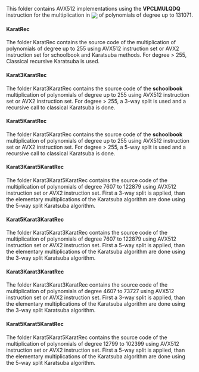 This folder contains AVX512 implementations using the **VPCLMULQDQ** instruction for the 
multiplication in <img src="https://render.githubusercontent.com/render/math?math=\mathbb F_{2}[X]/(X^n-1)" valign="middle"> of polynomials of degree up to 131071.

#### KaratRec
The folder KaratRec contains the source code of the multiplication of polynomials of degree up to 255 using AVX512 instruction set or AVX2 instruction set for schoolbook and Karatsuba methods.  For degree > 255, Classical recursive Karatsuba is used.

#### Karat3KaratRec
The folder Karat3KaratRec contains the source code of the **schoolbook** multiplication of polynomials of degree up to 255 using AVX512 instruction set or AVX2 instruction set.  For degree > 255, a 3-way split is used and a recursive call to classical Karatsuba is done. 

#### Karat5KaratRec
The folder Karat5KaratRec contains the source code of the **schoolbook** multiplication of polynomials of degree up to 255 using AVX512 instruction set or AVX2 instruction set.  For degree > 255, a 5-way split is used and a recursive call to classical Karatsuba is done. 

#### Karat3Karat5KaratRec
The folder Karat3Karat5KaratRec contains the source code of the multiplication of polynomials of degree 7607 to 122879 using AVX512 instruction set or AVX2 instruction set. First a 3-way split is applied, than the elementary multiplications of the Karatsuba algorithm are done using the 5-way split Karatsuba algorithm.

#### Karat5Karat3KaratRec
The folder Karat5Karat3KaratRec contains the source code of the multiplication of polynomials of degree 7607 to 122879 using AVX512 instruction set or AVX2 instruction set. First a 5-way split is applied, than the elementary multiplications of the Karatsuba algorithm are done using the 3-way split Karatsuba algorithm.

#### Karat3Karat3KaratRec
The folder Karat3Karat3KaratRec contains the source code of the multiplication of polynomials of degree 4607 to 73727 using AVX512 instruction set or AVX2 instruction set. First a 3-way split is applied, than the elementary multiplications of the Karatsuba algorithm are done using the 3-way split Karatsuba algorithm.

#### Karat5Karat5KaratRec
The folder Karat5Karat5KaratRec contains the source code of the multiplication of polynomials of degree 12799 to 102399 using AVX512 instruction set or AVX2 instruction set. First a 5-way split is applied, than the elementary multiplications of the Karatsuba algorithm are done using the 5-way split Karatsuba algorithm.

